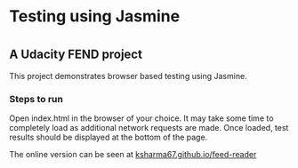 <h1>Testing using Jasmine<h1>

<h2>A Udacity FEND project</h2>

This project demonstrates browser based testing using Jasmine.

<h3>Steps to run</h3>

Open index.html in the browser of your choice. It may take some time to completely load as additional network requests are made. Once loaded, test results should be displayed at the bottom of the page.

The online version can be seen at <a href="https://ksharma67.github.io/feed-reader/">ksharma67.github.io/feed-reader</a>
